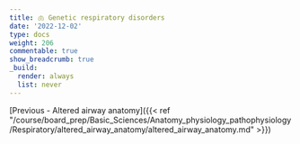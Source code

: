 ```yaml
---
title: 🫁 Genetic respiratory disorders
date: '2022-12-02'
type: docs
weight: 206
commentable: true
show_breadcrumb: true
_build:
  render: always
  list: never
---
```






[Previous - Altered airway anatomy]({{< ref "/course/board_prep/Basic_Sciences/Anatomy_physiology_pathophysiology/Respiratory/altered_airway_anatomy/altered_airway_anatomy.md" >}})